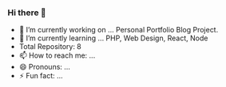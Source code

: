 ### Hi there 👋

- 🔭 I’m currently working on ... Personal Portfolio Blog Project.
- 🌱 I’m currently learning ... PHP, Web Design, React, Node
- Total Repository: 8
- 📫 How to reach me: ...
- 😄 Pronouns: ...
- ⚡ Fun fact: ...

